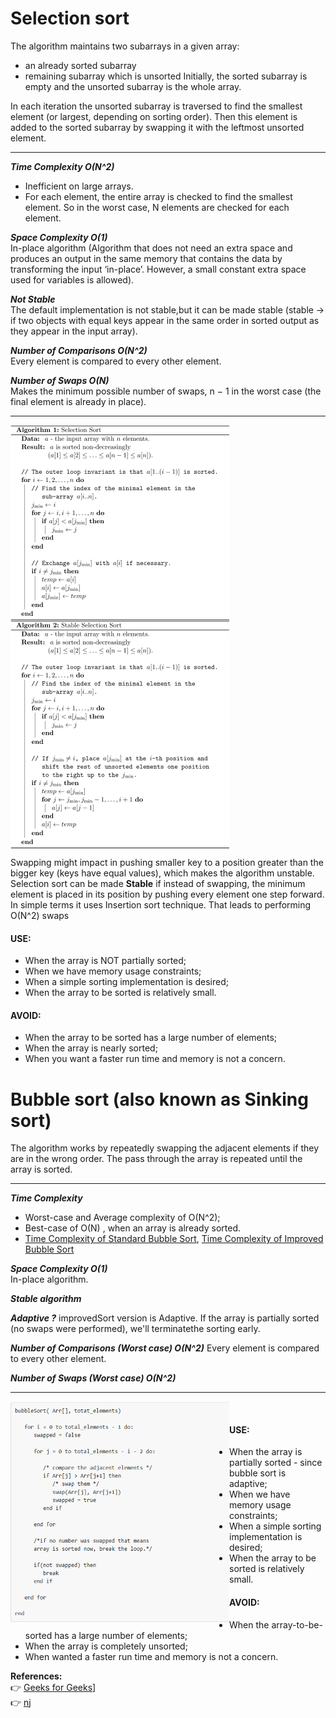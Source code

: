 # Selection sort

The algorithm maintains two subarrays in a given array:
- an already sorted subarray
- remaining subarray which is unsorted
Initially, the sorted subarray is empty and the unsorted subarray is the whole array.

In each iteration the unsorted subarray is traversed to find the smallest element (or largest, depending on sorting order). Then this element is added to the sorted subarray by swapping it with the leftmost unsorted element.

--------------------------------
***Time Complexity O(N^2)***  
- Inefficient on large arrays.
- For each element, the entire array is checked to find the smallest element. So in the worst case, N elements are checked for each element.

***Space Complexity O(1)***  
In-place algorithm (Algorithm that does not need an extra space and produces an output in the same memory that contains the data by transforming the input ‘in-place’. However, a small constant extra space used for variables is allowed).  

***Not Stable***  
The default implementation is not stable,but it can be made stable (stable -> if two objects with equal keys appear in the same order in sorted output as they appear in the input array).

***Number of Comparisons O(N^2)***  
Every element is compared to every other element.

***Number of Swaps O(N)***  
Makes the minimum possible number of swaps, n − 1 in the worst case (the final element is already in place).  

--------------------------------

<img src="imgs/Selection_Sort_Baeldung_on_Computer_Science.png" width="350" align="left"/>
<img src="imgs/Selection_Sort_Stable_Baeldung_on_Computer_Science.png" width="350" align="center"/>

Swapping might impact in pushing smaller key to a position greater than the bigger key (keys have equal values), which makes the algorithm unstable.  
Selection sort can be made **Stable** if instead of swapping, the minimum element is placed in its position by pushing every element one step forward. In simple terms it uses Insertion sort technique. That leads to performing O(N^2) swaps


#### USE:
- When the array is NOT partially sorted;
- When we have memory usage constraints;
- When a simple sorting implementation is desired;
- When the array to be sorted is relatively small.

#### AVOID:
- When the array to be sorted has a large number of elements;
- When the array is nearly sorted;
- When you want a faster run time and memory is not a concern.
  
  
  

# Bubble sort (also known as Sinking sort)

The algorithm works by repeatedly swapping the adjacent elements if they are in the wrong order. The pass through the array is repeated until the array is sorted.

--------------------------------
***Time Complexity***  
- Worst-case and Average complexity of O(N^2);
- Best-case of O(N) , when an array is already sorted.
- [Time Complexity of Standard Bubble Sort](https://www.baeldung.com/cs/bubble-sort-time-complexity#time-complexity-analysis), 
[Time Complexity of Improved Bubble Sort](https://www.baeldung.com/cs/bubble-sort-time-complexity#2-time-complexity-of-improved-bubble-sort)



***Space Complexity O(1)***  
In-place algorithm.

***Stable algorithm*** 

***Adaptive ?*** 
improvedSort version is Adaptive. If the array is partially sorted (no swaps were performed), we'll terminatethe sorting early.

***Number of Comparisons (Worst case) O(N^2)***
Every element is compared to every other element.

***Number of Swaps (Worst case) O(N^2)***

--------------------------------

<img src="imgs/Bubble_Sort.png" width="350" align="left"/> <br />  
     
#### USE:
- When the array is partially sorted - since bubble sort is adaptive;
- When we have memory usage constraints;
- When a simple sorting implementation is desired;
- When the array to be sorted is relatively small.

#### AVOID:
- When the array-to-be-sorted has a large number of elements;
- When the array is completely  unsorted;
- When wanted a faster run time and memory is not a concern.






**References:**  
:point_right: [Geeks for Geeks](https://www.geeksforgeeks.org/sorting-algorithms/)]  
:point_right: [nj](https://www.acodersjourney.com/tag/programming-interviews/)
